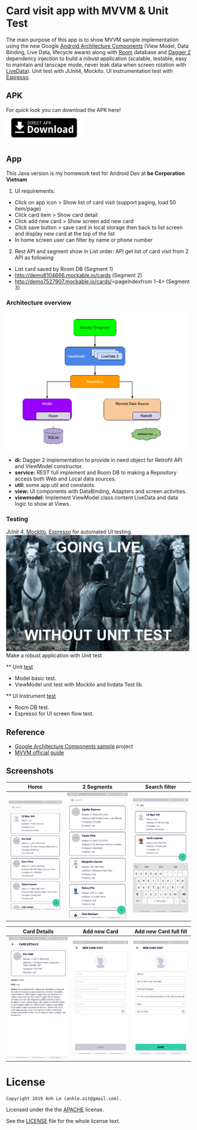 # Card visit app with MVVM & Unit Test
The main purpose of this app is to show MVVM sample implementation using the new Google [Android Architecture Components][1] (View Model, Data Binding, Live Data, lifecycle aware) along with [Room][2] database and [Dagger 2][3] dependency injection to build a robust application (scalable, testable, easy to maintain and lanscape mode, never leak data when screen rotation with [LiveData][8]). Unit test with JUnit4, Mockito. UI instrumentation test with [Espresso][7].

## APK
For quick look you can download the APK here!
[<img src="/.assets/direct-apk-download.png"
      alt="Direct apk download"
      height="80">](/.assets/apk/card-visit-app-mvvm-debug.apk)

## App
This Java version is my homework test for Android Dev at **be Corporation Vietnam**
1. UI requirements:
- Click on app icon > Show list of card visit (support paging, load 50 item/page)
- Click card item > Show card detail
- Click add new card > Show screen add new card
- Click save button > save card in local storage then back to list screen
and display new card at the top of the list
- In home screen user can filter by name or phone number

2. Rest API and segment show in List order:
API get list of card visit from 2 API as following
- List card saved by Room DB (Segment 1)
- http://demo8104666.mockable.io/cards (Segment 2)
- http://demo7527907.mockable.io/cards/<pageIndex​ from 1-4>  (Segment 3)


### Architecture overview
<img src="/.assets/mvvm-architecture.png" width="500" height="375"/>

- **di:** Dagger 2 implementation to provide in need object for Retrofit API and ViewModel constructor.
- **service:** REST full implement and Room DB to making a Repository access both Web and Local data sources.
- **util:** some app util and constants.
- **view:** UI components with DataBinding, Adapters and screen activities.
- **viewmodel:** Implement ViewModel class content LiveData and data logic to show at Views.


### Testing
JUnit 4, [Mockito][4], [Espresso][7] for automated UI testing.
<img src="/.assets/unit-test.jpg" width="500" height="316"/>
Make a robust application with Unit test

** Unit [test](/app/src/test)
- Model basic test.
- ViewModel unit test with Mockito and livdata Test lib.

** UI Instrument [test](/app/src/androidTest)
- Room DB test.
- Espresso for UI screen flow test.


## Reference
* [Google Architecture Components sample][5] project
* [MVVM official guide][6]

## Screenshots
| Home | 2 Segments | Search filter
|:-:|:-:|:-:|
| ![First](/.assets/screenshots/0.jpg?raw=true) | ![Sec](/.assets/screenshots/1.jpg?raw=true)  | ![Third](/.assets/screenshots/2.jpg?raw=true) |

| Card Details | Add new Card | Add new Card full fill
|:-:|:-:|:-:|
| ![Fourth](/.assets/screenshots/3.jpg?raw=true) | ![Fiveth](/.assets/screenshots/4.jpg?raw=true) | ![Sixth](/.assets/screenshots/5.jpg?raw=true) |


[1]: https://developer.android.com/topic/libraries/architecture/index.html
[2]: https://developer.android.com/topic/libraries/architecture/room.html
[3]: https://github.com/google/dagger
[4]: https://github.com/mockito/mockito
[5]: https://github.com/googlesamples/android-architecture-components
[6]: https://developer.android.com/jetpack/docs/guide
[7]: https://developer.android.com/training/testing/espresso/index.html
[8]: https://developer.android.com/topic/libraries/architecture/livedata.html

License
=======

    Copyright 2019 Anh Le (anhle.ait@gmail.com).

Licensed under the the [APACHE](http://www.apache.org/licenses/LICENSE-2.0.txt) license.
    
See the [LICENSE](/LICENSE) file for the whole license text.